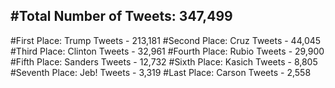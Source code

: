 #Total Number of Tweets: 347,499 
---
#First Place: Trump Tweets - 213,181
#Second Place: Cruz Tweets - 44,045
#Third Place: Clinton Tweets - 32,961
#Fourth Place: Rubio Tweets - 29,900
#Fifth Place: Sanders Tweets - 12,732
#Sixth Place: Kasich Tweets - 8,805
#Seventh Place: Jeb! Tweets - 3,319
#Last Place: Carson Tweets - 2,558
